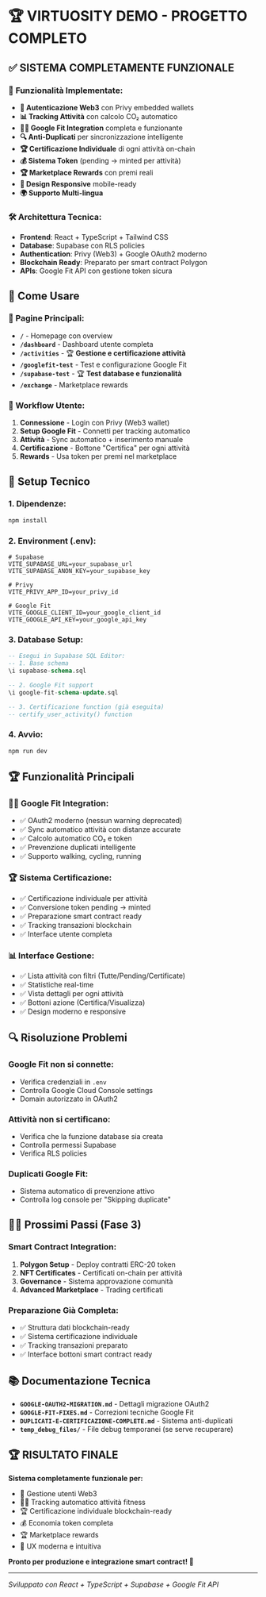 # 🏆 VIRTUOSITY DEMO - PROGETTO COMPLETO

## ✅ **SISTEMA COMPLETAMENTE FUNZIONALE**

### 🎯 **Funzionalità Implementate:**
- **🔐 Autenticazione Web3** con Privy embedded wallets
- **📊 Tracking Attività** con calcolo CO₂ automatico
- **🏃‍♂️ Google Fit Integration** completa e funzionante
- **🔍 Anti-Duplicati** per sincronizzazione intelligente
- **🏆 Certificazione Individuale** di ogni attività on-chain
- **💰 Sistema Token** (pending → minted per attività)
- **🏆 Marketplace Rewards** con premi reali
- **📱 Design Responsive** mobile-ready
- **🌍 Supporto Multi-lingua**

### 🛠️ **Architettura Tecnica:**
- **Frontend**: React + TypeScript + Tailwind CSS
- **Database**: Supabase con RLS policies
- **Authentication**: Privy (Web3) + Google OAuth2 moderno
- **Blockchain Ready**: Preparato per smart contract Polygon
- **APIs**: Google Fit API con gestione token sicura

## 🚀 **Come Usare**

### **📝 Pagine Principali:**
- **`/`** - Homepage con overview
- **`/dashboard`** - Dashboard utente completa
- **`/activities`** - 🏆 **Gestione e certificazione attività**
- **`/googlefit-test`** - Test e configurazione Google Fit
- **`/supabase-test`** - 🏆 **Test database e funzionalità**
- **`/exchange`** - Marketplace rewards

### **📱 Workflow Utente:**
1. **Connessione** - Login con Privy (Web3 wallet)
2. **Setup Google Fit** - Connetti per tracking automatico
3. **Attività** - Sync automatico + inserimento manuale
4. **Certificazione** - Bottone "Certifica" per ogni attività
5. **Rewards** - Usa token per premi nel marketplace

## 🔧 **Setup Tecnico**

### **1. Dipendenze:**
```bash
npm install
```

### **2. Environment (.env):**
```env
# Supabase
VITE_SUPABASE_URL=your_supabase_url
VITE_SUPABASE_ANON_KEY=your_supabase_key

# Privy
VITE_PRIVY_APP_ID=your_privy_id

# Google Fit
VITE_GOOGLE_CLIENT_ID=your_google_client_id
VITE_GOOGLE_API_KEY=your_google_api_key
```

### **3. Database Setup:**
```sql
-- Esegui in Supabase SQL Editor:
-- 1. Base schema
\i supabase-schema.sql

-- 2. Google Fit support
\i google-fit-schema-update.sql

-- 3. Certificazione function (già eseguita)
-- certify_user_activity() function
```

### **4. Avvio:**
```bash
npm run dev
```

## 🏆 **Funzionalità Principali**

### **🏃‍♂️ Google Fit Integration:**
- ✅ OAuth2 moderno (nessun warning deprecated)
- ✅ Sync automatico attività con distanze accurate
- ✅ Calcolo automatico CO₂ e token
- ✅ Prevenzione duplicati intelligente
- ✅ Supporto walking, cycling, running

### **🏆 Sistema Certificazione:**
- ✅ Certificazione individuale per attività
- ✅ Conversione token pending → minted
- ✅ Preparazione smart contract ready
- ✅ Tracking transazioni blockchain
- ✅ Interface utente completa

### **📊 Interface Gestione:**
- ✅ Lista attività con filtri (Tutte/Pending/Certificate)
- ✅ Statistiche real-time
- ✅ Vista dettagli per ogni attività
- ✅ Bottoni azione (Certifica/Visualizza)
- ✅ Design moderno e responsive

## 🔍 **Risoluzione Problemi**

### **Google Fit non si connette:**
- Verifica credenziali in `.env`
- Controlla Google Cloud Console settings
- Domain autorizzato in OAuth2

### **Attività non si certificano:**
- Verifica che la funzione database sia creata
- Controlla permessi Supabase
- Verifica RLS policies

### **Duplicati Google Fit:**
- Sistema automatico di prevenzione attivo
- Controlla log console per "Skipping duplicate"

## 👨‍💻 **Prossimi Passi (Fase 3)**

### **Smart Contract Integration:**
1. **Polygon Setup** - Deploy contratti ERC-20 token
2. **NFT Certificates** - Certificati on-chain per attività
3. **Governance** - Sistema approvazione comunità
4. **Advanced Marketplace** - Trading certificati

### **Preparazione Già Completa:**
- ✅ Struttura dati blockchain-ready
- ✅ Sistema certificazione individuale
- ✅ Tracking transazioni preparato
- ✅ Interface bottoni smart contract ready

## 📚 **Documentazione Tecnica**

- **`GOOGLE-OAUTH2-MIGRATION.md`** - Dettagli migrazione OAuth2
- **`GOOGLE-FIT-FIXES.md`** - Correzioni tecniche Google Fit
- **`DUPLICATI-E-CERTIFICAZIONE-COMPLETE.md`** - Sistema anti-duplicati
- **`temp_debug_files/`** - File debug temporanei (se serve recuperare)

## 🏆 **RISULTATO FINALE**

**Sistema completamente funzionale per:**
- 👥 Gestione utenti Web3
- 🏃‍♂️ Tracking automatico attività fitness
- 🏆 Certificazione individuale blockchain-ready
- 💰 Economia token completa
- 🏆 Marketplace rewards
- 📱 UX moderna e intuitiva

**Pronto per produzione e integrazione smart contract! 🚀**

---

*Sviluppato con React + TypeScript + Supabase + Google Fit API*
